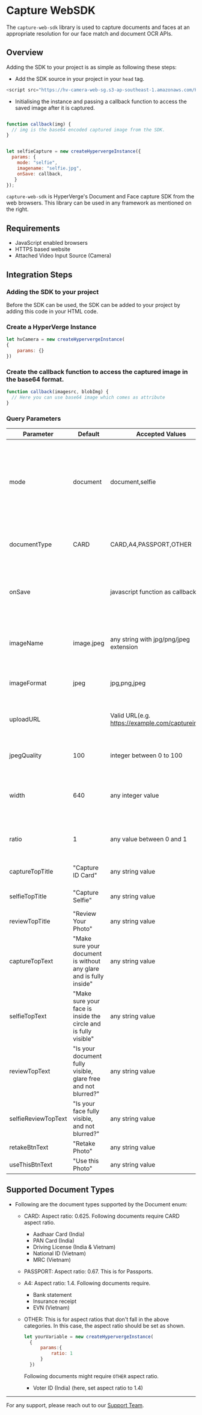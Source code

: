 
# Capture WebSDK

The `capture-web-sdk` library is used to capture documents and faces at an appropriate resolution for our face match and document OCR APIs.

## Overview

Adding the SDK to your project is as simple as following these steps:

- Add the SDK source in your project in your `head` tag.

```javascript
<script src="https://hv-camera-web-sg.s3-ap-southeast-1.amazonaws.com/HypervergeSDK.js"></script>
```

- Initialising the instance and passing a callback function to access the saved image after it is captured.

```javascript

function callback(img) {
  // img is the base64 encoded captured image from the SDK.
}


let selfieCapture = new createHypervergeInstance({
  params: {
    mode: "selfie",
    imagename: "selfie.jpg",
    onSave: callback,
   }
});

```

`capture-web-sdk` is HyperVerge's Document and Face capture SDK from the web browsers. This library can be used in any framework as mentioned on the right.

## Requirements
* JavaScript enabled browsers
* HTTPS based website
* Attached Video Input Source (Camera)

## Integration Steps

### Adding the SDK to your project

Before the SDK can be used, the SDK can be added to your project by adding this code in your HTML code.


### Create a HyperVerge Instance

```javascript
let hvCamera = new createHypervergeInstance(
{
    params: {}
})
```

### Create the callback function to access the captured image in the base64 format.

```javascript
function callback(imagesrc, blobImg) { 
  // Here you can use base64 image which comes as attribute
}
```

### Query Parameters

| Parameter       | Default           | Accepted  Values                                 | Description                                                  |
| --------------- | ----------------- | ------------------------------------------------ | ------------------------------------------------------------ |
| mode            | document          | document,selfie                                  | Determines for what purpose SDK is required. document mode opens back camera with aspect ratio defined in document type. selfie mode opens front camera with circle overlay for selfie capture |
| documentType    | CARD              | CARD,A4,PASSPORT,OTHER                           | Determines aspect ratio of camera opened. More details about document type is given below |
| onSave          |                   | javascript function as callback                  | On successful image capture. Callback function which is passed in onSave parameter is called with base64 image as attribute. |
| imageName       | image.jpeg        | any string with jpg/png/jpeg extension           | If this parameter is passed SDK will create local storage variable with given filename. Which can be used by localStorage.getItem(<imagename provided>); |
| imageFormat    | jpeg              | jpg,png,jpeg                                     | It should be used with imagename parameter to save image file in repective extension |
| uploadURL       |                   | Valid URL(e.g. https://example.com/captureimage) | If this parameter is provided SDK will pass image data to provided URL as an AJAX request |
| jpegQuality   | 100               | integer between 0 to 100                         | It determines quality of captured image. 0 is worst quality and 100 is best quality |
| width           | 640               | any integer value                                | It determines width of video stream to be opened. It is rarely used parameter and should be used with caution |
| ratio           | 1                 | any value between 0 and 1                        | It determines aspect ratio of video stream. Again rarely used and should be used with caution. |
| captureTopTitle | "Capture ID Card" | any string value                                 | It determines heading of document capture screen             |
| selfieTopTitle  | "Capture Selfie"  | any string value                                 | It determines heading of selfie capture screen               |
| reviewTopTitle | "Review Your Photo" | any string value                                 | It determines heading of review screen             |
| captureTopText  |  "Make sure your document is without any glare and is fully inside"  | any string value                                 | It determines instructions of document capture screen               |
|selfieTopText  |  "Make sure your face is inside the circle and is fully visible"  | any string value                                 | It determines instructions of selfie capture screen               |
|reviewTopText  |  "Is your document fully visible, glare free and not blurred?"  | any string value                                 | It determines instructions of document review  screen               |
|selfieReviewTopText  |  "Is your face fully visible, and not blurred?"  | any string value                                 | It determines instructions of selfie review  screen               |
|retakeBtnText  | "Retake Photo"  | any string value                                 | It determines text of retake button               |
|useThisBtnText  | "Use this Photo"  | any string value                                 | It determines text of final submit button               |


## Supported Document Types

- Following are the document types supported by the Document enum:

    - CARD: Aspect ratio: 0.625. Following documents require CARD aspect ratio.

      - Aadhaar Card (India)
      - PAN Card (India)
      - Driving License (India & Vietnam)
      - National ID (Vietnam)
      - MRC (Vietnam)

    - PASSPORT: Aspect ratio: 0.67. This is for Passports.

    - A4: Aspect ratio: 1.4. Following documents require.

      - Bank statement
      - Insurance receipt
      - EVN (Vietnam)

    - OTHER: This is for aspect ratios that don't fall in the above categories. In this case, the aspect ratio should be set as shown.

      ```javascript
      let yourVariable = new createHypervergeInstance(
        {
            params:{
                ratio: 1
            }
        })
      ```

      Following documents might require `OTHER` aspect ratio.

      - Voter ID (India) (here, set aspect ratio to 1.4)

  
---
For any support, please reach out to our [Support Team](mailto:support@hyperverge.co).


